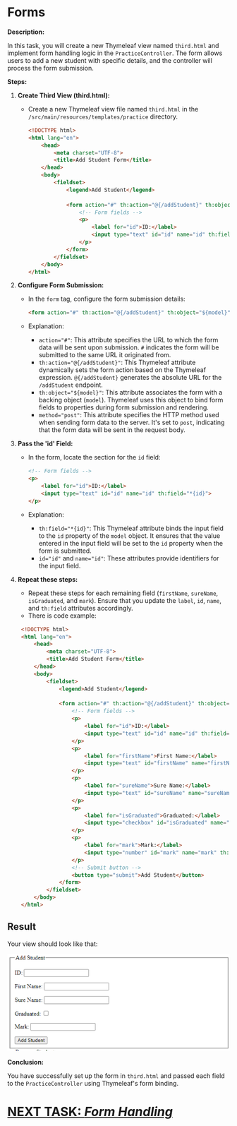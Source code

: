 # Forms

**Description:**

In this task, you will create a new Thymeleaf view named `third.html` and implement form handling logic in the `PracticeController`. The form allows users to add a new student with specific details, and the controller will process the form submission.

**Steps:**

1. **Create Third View (third.html):**

    - Create a new Thymeleaf view file named `third.html` in the `/src/main/resources/templates/practice` directory.

      ```html
      <!DOCTYPE html>
      <html lang="en">
          <head>
              <meta charset="UTF-8">
              <title>Add Student Form</title>
          </head>
          <body>
              <fieldset>
                  <legend>Add Student</legend>
      
                  <form action="#" th:action="@{/addStudent}" th:object="${model}" method="post">
                      <!-- Form fields -->
                      <p>
                          <label for="id">ID:</label>
                          <input type="text" id="id" name="id" th:field="*{id}">
                      </p>
                  </form>
              </fieldset>
          </body>
      </html>
      ```

2. **Configure Form Submission:**

    - In the `form` tag, configure the form submission details:

      ```html
      <form action="#" th:action="@{/addStudent}" th:object="${model}" method="post">
      ```

    - Explanation:
        - `action="#"`: This attribute specifies the URL to which the form data will be sent upon submission. `#` indicates the form will be submitted to the same URL it originated from.
        - `th:action="@{/addStudent}"`: This Thymeleaf attribute dynamically sets the form action based on the Thymeleaf expression. `@{/addStudent}` generates the absolute URL for the `/addStudent` endpoint.
        - `th:object="${model}"`: This attribute associates the form with a backing object (`model`). Thymeleaf uses this object to bind form fields to properties during form submission and rendering.
        - `method="post"`: This attribute specifies the HTTP method used when sending form data to the server. It's set to `post`, indicating that the form data will be sent in the request body.

3. **Pass the 'id' Field:**

    - In the form, locate the section for the `id` field:

      ```html
      <!-- Form fields -->
      <p>
          <label for="id">ID:</label>
          <input type="text" id="id" name="id" th:field="*{id}">
      </p>
      ```

    - Explanation:
        - `th:field="*{id}"`: This Thymeleaf attribute binds the input field to the `id` property of the `model` object. It ensures that the value entered in the input field will be set to the `id` property when the form is submitted.
        - `id="id"` and `name="id"`: These attributes provide identifiers for the input field.

4. **Repeat these steps:**

    - Repeat these steps for each remaining field (`firstName`, `sureName`, `isGraduated`, and `mark`). Ensure that you update the `label`, `id`, `name`, and `th:field` attributes accordingly.
    - There is code example:
    ```html
     <!DOCTYPE html>
     <html lang="en">
         <head>
             <meta charset="UTF-8">
             <title>Add Student Form</title>
         </head>
         <body>
             <fieldset>
                 <legend>Add Student</legend>
     
                 <form action="#" th:action="@{/addStudent}" th:object="${model}" method="post">
                     <!-- Form fields -->
                     <p>
                         <label for="id">ID:</label>
                         <input type="text" id="id" name="id" th:field="*{id}">
                     </p>
                     <p>
                         <label for="firstName">First Name:</label>
                         <input type="text" id="firstName" name="firstName" th:field="*{firstName}">
                     </p>
                     <p>
                         <label for="sureName">Sure Name:</label>
                         <input type="text" id="sureName" name="sureName" th:field="*{sureName}">
                     </p>
                     <p>
                         <label for="isGraduated">Graduated:</label>
                         <input type="checkbox" id="isGraduated" name="isGraduated" th:checked="*{isGraduated}">
                     </p>
                     <p>
                         <label for="mark">Mark:</label>
                         <input type="number" id="mark" name="mark" th:field="*{mark}">
                     </p>
                     <!-- Submit button -->
                     <button type="submit">Add Student</button>
                 </form>
             </fieldset>
         </body>
     </html>
     ```

## Result
Your view should look like that:

![third-view.png](../../../srcs/a-thymeleaf/third-view.png)

**Conclusion:**

You have successfully set up the form in `third.html` and passed each field to the `PracticeController` using Thymeleaf's form binding. 

# [NEXT TASK: *Form Handling*](form-handling.md)
